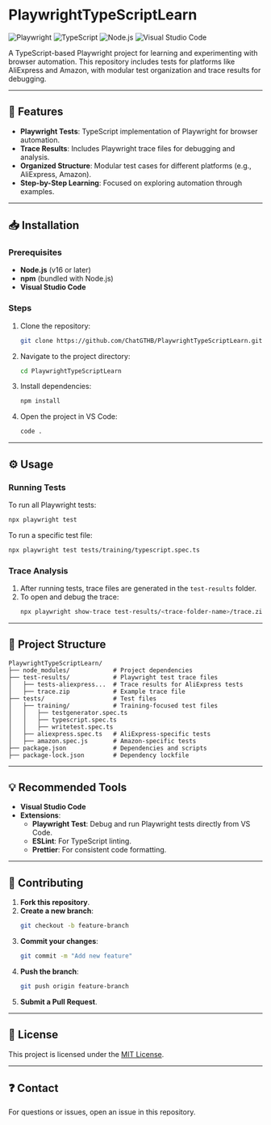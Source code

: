 
# PlaywrightTypeScriptLearn

![Playwright](https://img.shields.io/badge/Playwright-2D6DB5?style=for-the-badge&logo=playwright&logoColor=white)
![TypeScript](https://img.shields.io/badge/TypeScript-3178C6?style=for-the-badge&logo=typescript&logoColor=white)
![Node.js](https://img.shields.io/badge/Node.js-339933?style=for-the-badge&logo=nodedotjs&logoColor=white)
![Visual Studio Code](https://img.shields.io/badge/VSCode-007ACC?style=for-the-badge&logo=visualstudiocode&logoColor=white)

A TypeScript-based Playwright project for learning and experimenting with browser automation. This repository includes tests for platforms like AliExpress and Amazon, with modular test organization and trace results for debugging.

---

## 🚀 Features

- **Playwright Tests**: TypeScript implementation of Playwright for browser automation.
- **Trace Results**: Includes Playwright trace files for debugging and analysis.
- **Organized Structure**: Modular test cases for different platforms (e.g., AliExpress, Amazon).
- **Step-by-Step Learning**: Focused on exploring automation through examples.

---

## 📥 Installation

### Prerequisites

- **Node.js** (v16 or later)
- **npm** (bundled with Node.js)
- **Visual Studio Code**

### Steps

1. Clone the repository:
   ```bash
   git clone https://github.com/ChatGTHB/PlaywrightTypeScriptLearn.git
   ```
2. Navigate to the project directory:
   ```bash
   cd PlaywrightTypeScriptLearn
   ```
3. Install dependencies:
   ```bash
   npm install
   ```
4. Open the project in VS Code:
   ```bash
   code .
   ```

---

## ⚙️ Usage

### Running Tests

To run all Playwright tests:
```bash
npx playwright test
```

To run a specific test file:
```bash
npx playwright test tests/training/typescript.spec.ts
```

### Trace Analysis

1. After running tests, trace files are generated in the `test-results` folder.
2. To open and debug the trace:
   ```bash
   npx playwright show-trace test-results/<trace-folder-name>/trace.zip
   ```

---

## 📂 Project Structure

```
PlaywrightTypeScriptLearn/
├── node_modules/            # Project dependencies
├── test-results/            # Playwright test trace files
│   ├── tests-aliexpress...  # Trace results for AliExpress tests
│   ├── trace.zip            # Example trace file
├── tests/                   # Test files
│   ├── training/            # Training-focused test files
│   │   ├── testgenerator.spec.ts
│   │   ├── typescript.spec.ts
│   │   ├── writetest.spec.ts
│   ├── aliexpress.spec.ts   # AliExpress-specific tests
│   ├── amazon.spec.js       # Amazon-specific tests
├── package.json             # Dependencies and scripts
├── package-lock.json        # Dependency lockfile
```

---

## 💡 Recommended Tools

- **Visual Studio Code**
- **Extensions**:
  - **Playwright Test**: Debug and run Playwright tests directly from VS Code.
  - **ESLint**: For TypeScript linting.
  - **Prettier**: For consistent code formatting.

---

## 🙌 Contributing

1. **Fork this repository**.
2. **Create a new branch**:
   ```bash
   git checkout -b feature-branch
   ```
3. **Commit your changes**:
   ```bash
   git commit -m "Add new feature"
   ```
4. **Push the branch**:
   ```bash
   git push origin feature-branch
   ```
5. **Submit a Pull Request**.

---

## 📜 License

This project is licensed under the [MIT License](LICENSE).

---

## ❓ Contact

For questions or issues, open an issue in this repository.

